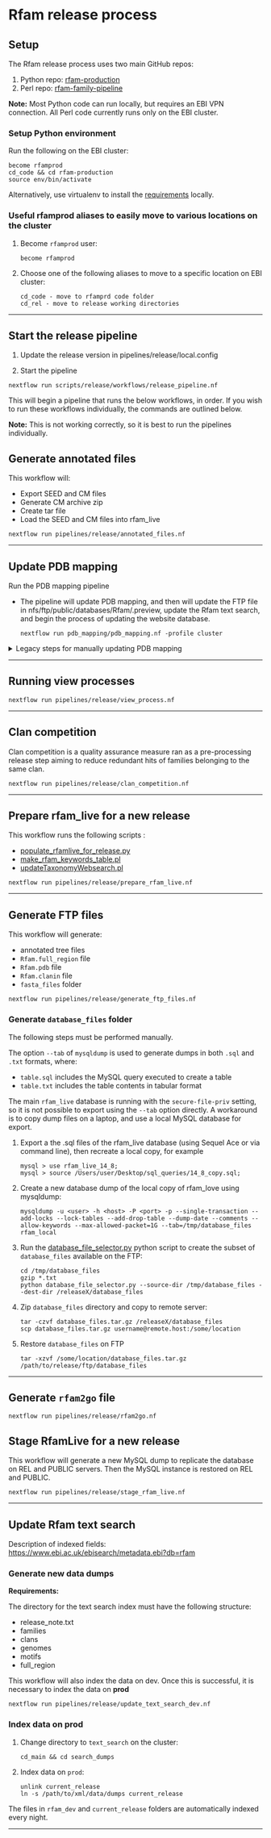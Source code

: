 # Rfam release process

## Setup

The Rfam release process uses two main GitHub repos:

 1. Python repo: [rfam-production](https://github.org/rfam/rfam-production)
 2. Perl repo:  [rfam-family-pipeline](https://github.org/rfam/rfam-family-pipeline)

 **Note:** Most Python code can run locally, but requires an EBI VPN connection. All Perl code currently runs only on the EBI cluster.

### Setup Python environment

Run the following on the EBI cluster:

```
become rfamprod
cd_code && cd rfam-production
source env/bin/activate
```

Alternatively, use virtualenv to install the [requirements](../requirements.txt) locally.

### Useful rfamprod aliases to easily move to various locations on the cluster

1. Become `rfamprod` user:

    ```
    become rfamprod
    ```

2. Choose one of the following aliases to move to a specific location on EBI cluster:

    ```
    cd_code - move to rfamprd code folder
    cd_rel - move to release working directories
    ```

---

## Start the release pipeline

1. Update the release version in pipelines/release/local.config 

2. Start the pipeline
```
nextflow run scripts/release/workflows/release_pipeline.nf 
```

This will begin a pipeline that runs the below workflows, in order. If you wish to run these workflows individually, the commands are outlined below. 

**Note:** This is not working correctly, so it is best to run the pipelines individually. 

## Generate annotated files

This workflow will: 
- Export SEED and CM files
- Generate CM archive zip
- Create tar file 
- Load the SEED and CM files into rfam_live 

```
nextflow run pipelines/release/annotated_files.nf
```

---

## Update PDB mapping

Run the PDB mapping pipeline
- The pipeline will update PDB mapping, and then will update the FTP file in nfs/ftp/public/databases/Rfam/.preview, update the Rfam text search, and begin the process of updating the website database. 

    ```
    nextflow run pdb_mapping/pdb_mapping.nf -profile cluster
    ```

<details>
  <summary>Legacy steps for manually updating PDB mapping</summary>
Please note these steps for updating PDB Mapping have been replaced with the introduction of the above PDB mapping pipeline. 
 

This step requires a finalised `Rfam.cm` file with the latest families, including descriptions (see FTP section for instructions).
 
1. Get PDB sequences in FASTA format

    ```
    wget ftp://ftp.wwpdb.org/pub/pdb/derived_data/pdb_seqres.txt.gz
    gunzip pdb_seqres.txt.gz
    ```

2. Split into individual sequences

    ```
    perl -pe "s/\>/\/\/\n\>/g" < pdb_seqres.txt > pdb_seqres_sep.txt
    ```

3. Remove protein sequences using [collateSeq.pl](https://github.com/Rfam/rfam-production/blob/master/scripts/release/collateSeq.pl):

    ```
    perl collateSeq.pl pdb_seqres_sep.txt
    mv pdb_seqres_sep.txt.noprot pdb_seqres_sep_noprot.fa
    ```

4. Remove extra text from FASTA descriptor line

    ```
    awk '{print $1}' pdb_seqres_sep_noprot.fa > pdb_trimmed_noprot.fa
    ```

5. Replace any characters that are not recognised by Infernal

    ```
    sed -e '/^[^>]/s/[^ATGCURYMKSWHBVDatgcurymkswhbvd]/N/g' pdb_trimmed_noprot.fa > pdb_trimmed_noillegals.fa
    ```

6. Split into 100 files

    ```
    mkdir files
    seqkit split -O files -p 100 pdb_trimmed_noillegals.fa
    ```

7. Run cmscan in parallel

    ```
    cd files
    cmpress Rfam.cm
    bsub -o part_001.lsf.out -e part_001.lsf.err -M 16000 "cmscan -o part_001.output --tblout part_001.tbl --cut_ga Rfam.cm pdb_trimmed_noillegals.part_001.fa"
    ...
    bsub -o part_100.lsf.out -e part_100.lsf.err -M 16000 "cmscan -o part_100.output --tblout part_100.tbl --cut_ga Rfam.cm pdb_trimmed_noillegals.part_001.fa"
    ```

    To check that all commands completed, check that every log file contains `Successfully completed`:

    ```
    cat part_*lsf.out | grep Success | wc -l
    ```

8. Combine results

    ```
    cat *.tbl | sort | grep -v '#' > PDB_RFAM_X_Y.tbl
    ```

9. Convert Infernal output to `pdb_full_region` table using [infernal_2_pdb_full_region.py](https://github.com/Rfam/rfam-production/blob/master/scripts/processing/infernal_2_pdb_full_region.py):

    ```
    python infernal_2_pdb_full_region.py --tblout /path/to/pdb_full_region.tbl --dest-dir /path/to/dest/dir
    ```    

    The script will generate a file like `pdb_full_region_YYYY-MM-DD.txt`.

10. Create a new temporary table in `rfam_live`

    ```
    create table pdb_full_region_temp like pdb_full_region;
    ```

11. Manually import the data in the `.txt` dump into `rfam_live` using Sequel Ace or similar

    :warning: `mysqlimport` or `LOAD DATA INFILE` do not work with `rfam_live` because of `secure-file-priv` MySQL setting.

11. Examine the newly imported data and compare with `pdb_full_region`

12. Rename `pdb_full_region` to `pdb_full_region_old` and rename `pdb_full_region_temp` to `pdb_full_region`

13. Clan compete the hits as described under `Clan competition` section using the `--PDB` option

14. List new families with 3D structures

    ```
    # number of families with 3D before
    select count(distinct rfam_acc) from `pdb_full_region_old` where is_significant = 1;

    # number of families with 3D after
    select count(distinct rfam_acc) from `pdb_full_region` where is_significant = 1;    

    # new families with 3D
    select distinct rfam_acc
    from `pdb_full_region`
    where
        is_significant = 1
        and rfam_acc not in
            (select distinct rfam_acc
             from `pdb_full_region_temp`
             where is_significant = 1);
    ```
</details>

---

## Running view processes

```
nextflow run pipelines/release/view_process.nf
```

---

## Clan competition

Clan competition is a quality assurance measure ran as a pre-processing release step aiming to reduce redundant hits of families belonging to the same clan.

```
nextflow run pipelines/release/clan_competition.nf
```

---

## Prepare rfam_live for a new release

This workflow runs the following scripts : 
- [populate_rfamlive_for_release.py](https://github.com/rfam/rfam-production/blob/master/scripts/release/populate_rfamlive_for_release.py)
- [make_rfam_keywords_table.pl](https://github.com/Rfam/rfam-family-pipeline/blob/master/Rfam/Scripts/jiffies/release/make_rfam_keywords_table.pl)
- [updateTaxonomyWebsearch.pl](https://github.com/Rfam/rfam-family-pipeline/blob/master/Rfam/Scripts/jiffies/updateTaxonomyWebsearch.pl) 

```
nextflow run pipelines/release/prepare_rfam_live.nf
```

---

## Generate FTP files

This workflow will generate:
- annotated tree files 
- `Rfam.full_region` file
- `Rfam.pdb` file
- `Rfam.clanin` file
- `fasta_files` folder

```
nextflow run pipelines/release/generate_ftp_files.nf
```

### Generate `database_files` folder
The following steps must be performed manually.

The option `--tab` of `mysqldump` is used to generate dumps in both `.sql` and `.txt` formats, where:
 - `table.sql` includes the MySQL query executed to create a table
 - `table.txt` includes the table contents in tabular format

The main `rfam_live` database is running with the `secure-file-priv` setting, so it is not possible to export using the `--tab` option directly. A workaround is to copy dump files on a laptop, and use a local MySQL database for export.

1. Export a the .sql files of the rfam_live database (using Sequel Ace or via command line), then recreate a local copy, for example
   ```
   mysql > use rfam_live_14_8; 
   mysql > source /Users/user/Desktop/sql_queries/14_8_copy.sql; 
   ```
2. Create a new database dump of the local copy of rfam_love using mysqldump:

    ```
    mysqldump -u <user> -h <host> -P <port> -p --single-transaction --add-locks --lock-tables --add-drop-table --dump-date --comments --allow-keywords --max-allowed-packet=1G --tab=/tmp/database_files rfam_local
    ```

3. Run the [database_file_selector.py](https://github.com/Rfam/rfam-production/blob/master/scripts/release/database_file_selector.py) python script to create the subset of `database_files` available on the FTP:

    ```
    cd /tmp/database_files
    gzip *.txt
    python database_file_selector.py --source-dir /tmp/database_files --dest-dir /releaseX/database_files
    ```

4. Zip `database_files` directory and copy to remote server:

    ```
    tar -czvf database_files.tar.gz /releaseX/database_files
    scp database_files.tar.gz username@remote.host:/some/location
    ```

5. Restore `database_files` on FTP

    ```
    tar -xzvf /some/location/database_files.tar.gz /path/to/release/ftp/database_files
    ```

---

## Generate `rfam2go` file

```
nextflow run pipelines/release/rfam2go.nf
```

## Stage RfamLive for a new release

This workflow will generate a new MySQL dump to replicate the database on REL and PUBLIC servers. Then the MySQL instance is restored on REL and PUBLIC. 

```
nextflow run pipelines/release/stage_rfam_live.nf
```

---

## Update Rfam text search

Description of indexed fields: https://www.ebi.ac.uk/ebisearch/metadata.ebi?db=rfam

### Generate new data dumps

**Requirements:**

The directory for the text search index must have the following structure:

- release_note.txt
- families
- clans
- genomes
- motifs
- full_region

This workflow will also index the data on dev. Once this is successful, it is necessary to index the data on **prod**

```
nextflow run pipelines/release/update_text_search_dev.nf
```

### Index data on **prod**

1. Change directory to `text_search` on the cluster:

    ```
    cd_main && cd search_dumps
    ```

2. Index data on `prod`:

    ```
    unlink current_release
    ln -s /path/to/xml/data/dumps current_release
    ```

The files in `rfam_dev` and `current_release` folders are automatically indexed every night.

---
